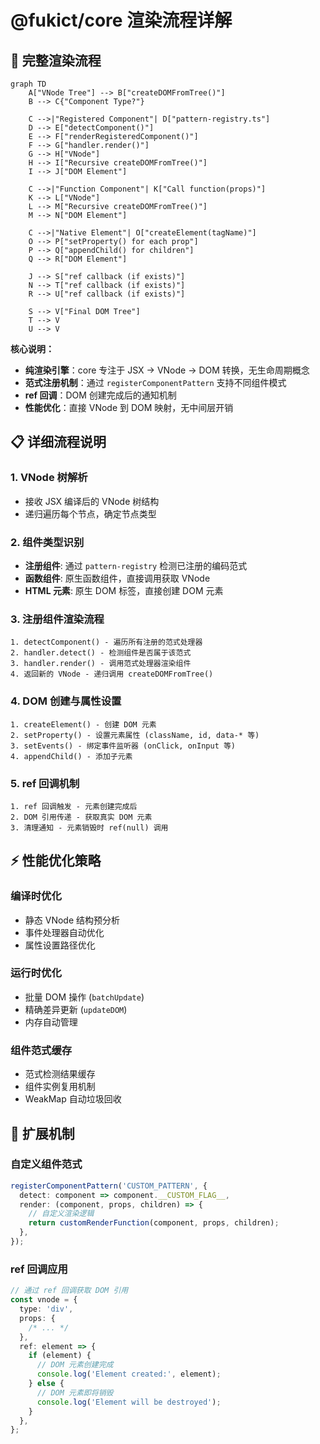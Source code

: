 # @fukict/core 渲染流程详解

## 🔄 完整渲染流程

```mermaid
graph TD
    A["VNode Tree"] --> B["createDOMFromTree()"]
    B --> C{"Component Type?"}

    C -->|"Registered Component"| D["pattern-registry.ts"]
    D --> E["detectComponent()"]
    E --> F["renderRegisteredComponent()"]
    F --> G["handler.render()"]
    G --> H["VNode"]
    H --> I["Recursive createDOMFromTree()"]
    I --> J["DOM Element"]

    C -->|"Function Component"| K["Call function(props)"]
    K --> L["VNode"]
    L --> M["Recursive createDOMFromTree()"]
    M --> N["DOM Element"]

    C -->|"Native Element"| O["createElement(tagName)"]
    O --> P["setProperty() for each prop"]
    P --> Q["appendChild() for children"]
    Q --> R["DOM Element"]

    J --> S["ref callback (if exists)"]
    N --> T["ref callback (if exists)"]
    R --> U["ref callback (if exists)"]

    S --> V["Final DOM Tree"]
    T --> V
    U --> V
```

**核心说明：**

- **纯渲染引擎**：core 专注于 JSX → VNode → DOM 转换，无生命周期概念
- **范式注册机制**：通过 `registerComponentPattern` 支持不同组件模式
- **ref 回调**：DOM 创建完成后的通知机制
- **性能优化**：直接 VNode 到 DOM 映射，无中间层开销

## 📋 详细流程说明

### 1. VNode 树解析

- 接收 JSX 编译后的 VNode 树结构
- 递归遍历每个节点，确定节点类型

### 2. 组件类型识别

- **注册组件**: 通过 `pattern-registry` 检测已注册的编码范式
- **函数组件**: 原生函数组件，直接调用获取 VNode
- **HTML 元素**: 原生 DOM 标签，直接创建 DOM 元素

### 3. 注册组件渲染流程

```
1. detectComponent() - 遍历所有注册的范式处理器
2. handler.detect() - 检测组件是否属于该范式
3. handler.render() - 调用范式处理器渲染组件
4. 返回新的 VNode - 递归调用 createDOMFromTree()
```

### 4. DOM 创建与属性设置

```
1. createElement() - 创建 DOM 元素
2. setProperty() - 设置元素属性 (className, id, data-* 等)
3. setEvents() - 绑定事件监听器 (onClick, onInput 等)
4. appendChild() - 添加子元素
```

### 5. ref 回调机制

```
1. ref 回调触发 - 元素创建完成后
2. DOM 引用传递 - 获取真实 DOM 元素
3. 清理通知 - 元素销毁时 ref(null) 调用
```

## ⚡ 性能优化策略

### 编译时优化

- 静态 VNode 结构预分析
- 事件处理器自动优化
- 属性设置路径优化

### 运行时优化

- 批量 DOM 操作 (`batchUpdate`)
- 精确差异更新 (`updateDOM`)
- 内存自动管理

### 组件范式缓存

- 范式检测结果缓存
- 组件实例复用机制
- WeakMap 自动垃圾回收

## 🔧 扩展机制

### 自定义组件范式

```typescript
registerComponentPattern('CUSTOM_PATTERN', {
  detect: component => component.__CUSTOM_FLAG__,
  render: (component, props, children) => {
    // 自定义渲染逻辑
    return customRenderFunction(component, props, children);
  },
});
```

### ref 回调应用

```typescript
// 通过 ref 回调获取 DOM 引用
const vnode = {
  type: 'div',
  props: {
    /* ... */
  },
  ref: element => {
    if (element) {
      // DOM 元素创建完成
      console.log('Element created:', element);
    } else {
      // DOM 元素即将销毁
      console.log('Element will be destroyed');
    }
  },
};
```
